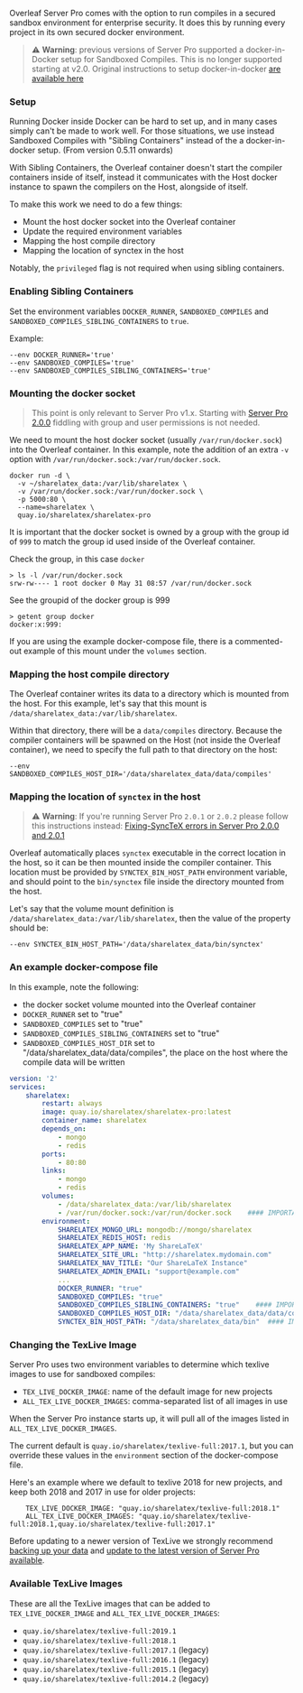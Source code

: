 Overleaf Server Pro comes with the option to run compiles in a secured sandbox environment for enterprise security. It does this by running every project in its own secured docker environment. 

> ⚠️ **Warning**: previous versions of Server Pro supported a docker-in-Docker setup for Sandboxed Compiles. This is no longer supported starting at v2.0. Original instructions to setup docker-in-docker [are available here](https://github.com/overleaf/overleaf/wiki/Docker-on-Docker-compiles)


### Setup

Running Docker inside Docker can be hard to set up, and in many cases simply can't be made to work well. For those situations, we use instead Sandboxed Compiles with "Sibling Containers" instead of the a docker-in-docker setup. (From version 0.5.11 onwards)

With Sibling Containers, the Overleaf container doesn't start the compiler containers inside of itself, instead it communicates with the Host docker instance to spawn the compilers on the Host, alongside of itself.

To make this work we need to do a few things:

- Mount the host docker socket into the Overleaf container
- Update the required environment variables
- Mapping the host compile directory
- Mapping the location of synctex in the host

Notably, the `privileged` flag is not required when using sibling containers.

### Enabling Sibling Containers

Set the environment variables `DOCKER_RUNNER`, `SANDBOXED_COMPILES` and `SANDBOXED_COMPILES_SIBLING_CONTAINERS` to `true`.

Example:

```
--env DOCKER_RUNNER='true'
--env SANDBOXED_COMPILES='true'
--env SANDBOXED_COMPILES_SIBLING_CONTAINERS='true'
```


### Mounting the docker socket

> This point is only relevant to Server Pro v1.x. Starting with [Server Pro 2.0.0](https://github.com/overleaf/overleaf/wiki/Release-Notes-2.0#changes-to-sandboxed-compiles) fiddling with group and user permissions is not needed.

We need to mount the host docker socket (usually `/var/run/docker.sock`) into the Overleaf container.
In this example, note the addition of an extra `-v` option with `/var/run/docker.sock:/var/run/docker.sock`.

```
docker run -d \
  -v ~/sharelatex_data:/var/lib/sharelatex \
  -v /var/run/docker.sock:/var/run/docker.sock \
  -p 5000:80 \
  --name=sharelatex \
  quay.io/sharelatex/sharelatex-pro
```


It is important that the docker socket is owned by a group with the group id of `999` to match the group id used inside of the Overleaf container. 


Check the group, in this case `docker`
```
> ls -l /var/run/docker.sock
srw-rw---- 1 root docker 0 May 31 08:57 /var/run/docker.sock
```

See the groupid of the docker group is 999
```
> getent group docker
docker:x:999:
```

If you are using the example docker-compose file, there is a commented-out example of this mount under the `volumes` section.


### Mapping the host compile directory

The Overleaf container writes its data to a directory which is mounted from the host. For this example, let's say that this mount is `/data/sharelatex_data:/var/lib/sharelatex`.

Within that directory, there will be a `data/compiles` directory. Because the compiler containers will be spawned on the Host (not inside the Overleaf container), we need to specify the full path to that directory on the host:

```
--env SANDBOXED_COMPILES_HOST_DIR='/data/sharelatex_data/data/compiles'
```

### Mapping the location of `synctex` in the host

> ⚠️ **Warning**: If you're running Server Pro `2.0.1` or `2.0.2` please follow this instructions instead: [Fixing-SyncTeX errors in Server Pro 2.0.0 and 2.0.1](https://github.com/overleaf/overleaf/wiki/Fixing-SyncTeX-errors-in-Server-Pro-2.0.0-and-2.0.1)

Overleaf automatically places `synctex` executable in the correct location in the host, so it can be then mounted inside the compiler container. This location must be provided by `SYNCTEX_BIN_HOST_PATH` environment variable, and should point to the `bin/synctex` file inside the directory mounted from the host.

Let's say that the volume mount definition is `/data/sharelatex_data:/var/lib/sharelatex`, then the value of the property should be:

```
--env SYNCTEX_BIN_HOST_PATH='/data/sharelatex_data/bin/synctex'
```

### An example docker-compose file

In this example, note the following:

- the docker socket volume mounted into the Overleaf container
- `DOCKER_RUNNER` set to "true"
- `SANDBOXED_COMPILES` set to "true"
- `SANDBOXED_COMPILES_SIBLING_CONTAINERS` set to "true"
- `SANDBOXED_COMPILES_HOST_DIR` set to "/data/sharelatex_data/data/compiles", the place on the host where the compile data will be written

```yaml
version: '2'
services:
    sharelatex:
        restart: always
        image: quay.io/sharelatex/sharelatex-pro:latest
        container_name: sharelatex
        depends_on:
            - mongo
            - redis
        ports:
            - 80:80
        links:
            - mongo
            - redis
        volumes:
            - /data/sharelatex_data:/var/lib/sharelatex
            - /var/run/docker.sock:/var/run/docker.sock    #### IMPORTANT
        environment:
            SHARELATEX_MONGO_URL: mongodb://mongo/sharelatex
            SHARELATEX_REDIS_HOST: redis
            SHARELATEX_APP_NAME: 'My ShareLaTeX'
            SHARELATEX_SITE_URL: "http://sharelatex.mydomain.com"
            SHARELATEX_NAV_TITLE: "Our ShareLaTeX Instance"
            SHARELATEX_ADMIN_EMAIL: "support@example.com"
            ...
            DOCKER_RUNNER: "true"
            SANDBOXED_COMPILES: "true"
            SANDBOXED_COMPILES_SIBLING_CONTAINERS: "true"    #### IMPORTANT
            SANDBOXED_COMPILES_HOST_DIR: "/data/sharelatex_data/data/compiles"  #### IMPORTANT
            SYNCTEX_BIN_HOST_PATH: "/data/sharelatex_data/bin"  #### IMPORTANT
```

### Changing the TexLive Image

Server Pro uses two environment variables to determine which texlive images to use for sandboxed compiles: 

- `TEX_LIVE_DOCKER_IMAGE`: name of the default image for new projects
- `ALL_TEX_LIVE_DOCKER_IMAGES`: comma-separated list of all images in use

When the Server Pro instance starts up, it will pull all of the images listed in `ALL_TEX_LIVE_DOCKER_IMAGES`. 

The current default is `quay.io/sharelatex/texlive-full:2017.1`, but you can override these values in the `environment` section of the docker-compose file.

Here's an example where we default to texlive 2018 for new projects, and keep both 2018 and 2017 in use for older projects:

```
    TEX_LIVE_DOCKER_IMAGE: "quay.io/sharelatex/texlive-full:2018.1"
    ALL_TEX_LIVE_DOCKER_IMAGES: "quay.io/sharelatex/texlive-full:2018.1,quay.io/sharelatex/texlive-full:2017.1"
```

Before updating to a newer version of TexLive we strongly recommend [backing up your data](https://github.com/sharelatex/sharelatex/wiki/Backup-of-Data) and [update to the latest version of Server Pro available](https://github.com/overleaf/overleaf/wiki/Server-Pro:-setup#updating-image-versions).

### Available TexLive Images

These are all the TexLive images that can be added to `TEX_LIVE_DOCKER_IMAGE` and `ALL_TEX_LIVE_DOCKER_IMAGES`:
- `quay.io/sharelatex/texlive-full:2019.1`
- `quay.io/sharelatex/texlive-full:2018.1`
- `quay.io/sharelatex/texlive-full:2017.1` (legacy)
- `quay.io/sharelatex/texlive-full:2016.1` (legacy)
- `quay.io/sharelatex/texlive-full:2015.1` (legacy)
- `quay.io/sharelatex/texlive-full:2014.2` (legacy)